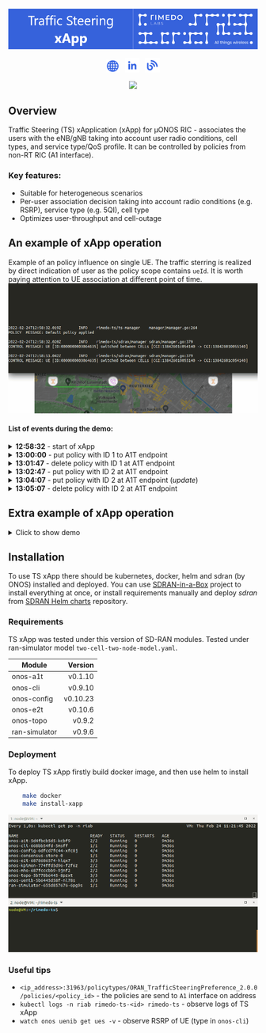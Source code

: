 <p align="center"><img src="images/rimedo_ts.png"/></p>

<p align="center">
    <a href="https://www.rimedolabs.com/"><img src="images/web.png" /></a> &nbsp;
    <a href="https://www.linkedin.com/company/rimedolabs"><img src="images/linkedin.png" /></a> &nbsp;
    <a href="https://www.rimedolabs.com/blog/"><img src="images/blog.png" /></a>
</p>

<p align="center">
  <a href="https://img.shields.io/github/v/tag/onosproject/rimedo-ts?style=for-the-badge"><img src="https://img.shields.io/github/v/tag/onosproject/rimedo-ts?style=for-the-badge" /></a>
</p>

## Overview

Traffic Steering (TS) xApplication (xApp) for µONOS RIC - associates the users with the eNB/gNB taking into account user radio conditions, cell types, and service type/QoS profile. It can be controlled by policies from non-RT RIC (A1 interface).

### Key features:
- Suitable for heterogeneous scenarios
- Per-user association decision taking into account radio conditions (e.g. RSRP), service type (e.g. 5QI), cell type
- Optimizes user-throughput and cell-outage

## An example of xApp operation
Example of an policy influence on single UE. The traffic sterring is realized by direct indication of user as the policy scope contains `ueId`. It is worth paying attention to UE association at different point of time. 
![Demo](images/demo.gif)

#### List of events during the demo:

<details><summary><b>12:58:32</b> - start of xApp</summary>
    
```sh
there is no TS policy applied
```
    
</details>

<details><summary><b>13:00:00</b> - put policy with ID 1 to A1T endpoint</summary>

```json
{
   "scope":{
      "ueId":"0000000003064635"
   },
   "tspResources":[
      {
         "cellIdList":[
            {
               "plmnId":{
                  "mcc":"314",
                  "mnc":"628"
               },
               "cId":{
                  "ncI":470106432
               }
            }
         ],
         "preference":"PREFER"
      }
   ]
}
```
    
</details>

<details><summary><b>13:01:47</b> - delete policy with ID 1 at A1T endpoint</summary>
    
```sh
there is no TS policy applied
```
   
</details>

<details><summary><b>13:02:47</b> - put policy with ID 2 at A1T endpoint</summary>
    
```json
{
   "scope":{
      "ueId":"0000000003064635"
   },
   "tspResources":[
      {
         "cellIdList":[
            {
               "plmnId":{
                  "mcc":"314",
                  "mnc":"628"
               },
               "cId":{
                  "ncI":470106432
               }
            }
         ],
         "preference":"AVOID"
      }
   ]
}
```
    
</details>

<details><summary><b>13:04:07</b> - put policy with ID 2 at A1T endpoint (<i>update</i>)</summary>
  
```json
{
   "scope":{
      "ueId":"0000000003064635"
   },
   "tspResources":[
      {
         "cellIdList":[
            {
               "plmnId":{
                  "mcc":"314",
                  "mnc":"628"
               },
               "cId":{
                  "ncI":470106432
               }
            }
         ],
         "preference":"FORBID"
      }
   ]
}
```
    
</details>

<details><summary><b>13:05:07</b> - delete policy with ID 2 at A1T endpoint</summary>
    
```sh
there is no TS policy applied
```
   
</details>

## Extra example of xApp operation
<details><summary>Click to show demo</summary><br>
  
Example of an policy influence on single UE or group of UEs. The traffic sterring is realized by indication of user's service type as the policy scope contains `qosId` - in this case `5qI` value is used. It is assumed that only one slice exists. The values of 5QI are changing randomly according to the data generated by the simulator. It is worth paying attention to UE association at different point of time. 

![Demo](images/demo_slice_5qi.gif)

#### List of events during the demo:
    
<details><summary><b>13:55:00</b> - start of xApp</summary>
        
```sh
there is no TS policy applied
```
</details>
    
<details><summary><b>13:56:23</b> - put policy with ID 1 to A1T endpoint</summary>  

```json
{
   "scope":{
      "sliceId":{
         "sst":1,
         "sd":"456DEF",
         "plmnId":{
            "mcc":"314",
            "mnc":"628"
         }
      },
      "qosId":{
         "5qI":1
      }
   },
   "tspResources":[
      {
         "cellIdList":[
            {
               "plmnId":{
                  "mcc":"314",
                  "mnc":"628"
               },
               "cId":{
                  "ncI":470106432
               }
            }
         ],
         "preference":"SHALL"
      }
   ]
}
```
    
</details>
</details>
    
## Installation 
To use TS xApp there should be kubernetes, docker, helm and sdran (by ONOS) installed and deployed. You can use [SDRAN-in-a-Box](https://github.com/onosproject/sdran-in-a-box) project to install everything at once, or install requirements manually and deploy *sdran* from [SDRAN Helm charts](https://github.com/onosproject/sdran-helm-charts) repository.

### Requirements
TS xApp was tested under this version of SD-RAN modules. Tested under ran-simulator model `two-cell-two-node-model.yaml`.

| Module        | Version       | 
| ------------- |--------------:| 
| onos-a1t      | v0.1.10       | 
| onos-cli      | v0.9.10       | 
| onos-config   | v0.10.23      | 
| onos-e2t      | v0.10.6       | 
| onos-topo     | v0.9.2        | 
| ran-simulator | v0.9.6        | 

### Deployment

To deploy TS xApp firstly build docker image, and then use helm to install xApp.

```bash
    make docker
    make install-xapp
```

![Installation](images/install.gif)

### Useful tips
    
- `<ip_address>:31963/policytypes/ORAN_TrafficSteeringPreference_2.0.0/policies/<policy_id>` - the policies are send to `A1` interface on address
- `kubectl logs -n riab rimedo-ts-<id> rimedo-ts` - observe logs of TS xApp
- `watch onos uenib get ues -v` - observe RSRP of UE (type in `onos-cli`)
